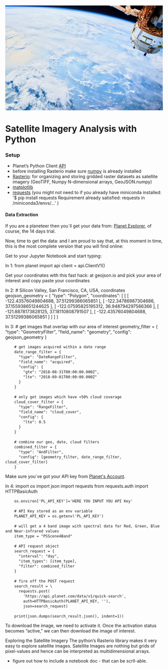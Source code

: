 ![# Welcome to my adventure](/images/Sat3.jpeg)

# Satellite Imagery Analysis with Python


### Setup 
  - Planet’s Python Client [API](https://pypi.org/project/planet/)
  - before installing Rasterio make sure [numpy](http://www.numpy.org) is already installed
  - [Rasterio](https://github.com/mapbox/rasterio): for organizing and storing gridded raster datasets as satellite imagery (GeoTIFF, Numpy N-dimensional arrays, GeoJSON.numpy)
  - [matplotlib](https://matplotlib.org)
  - [requests](http://docs.python-requests.org/en/master/) (you might not need to if you already have miniconda installed: '$ pip install requests Requirement already satisfied: requests in /miniconda3/envs/...' )

#### Data Extraction
If you are a planeteer then you`ll get your data from: [Planet Explorer](https://www.planet.com/products/explorer/), of course, the 14 days trial. 

Now, time to get the data: and I am proud to say that, at this moment in time, this is the most complete version that you will find online:

Get to your Jupyter Notebook and start typing: 


In 1:  from planet import api
       client = api.ClientV1()

Get your coordinates with this fast hack: at geojson.io and pick your area of interest and copy paste your coordinates

In 2:   # Silicon Valley, San Francisco, CA, USA, coordinates
        geojson_geometry = {
          "type": "Polygon",
          "coordinates": [
                  [
                    [
                      -122.43576049804688,
                      37.51299386065851
                    ],
                    [
                      -122.34786987304686,
                      37.155938651244625
                    ],
                    [
                      -122.07595825195312,
                      36.948794297566366
                    ],
                    [
                      -121.8878173828125,
                      37.18110808791507
                    ],
                    [
                      -122.43576049804688,
                      37.51299386065851
                    ]
                  ]
                ]
              }

In 3:   # get images that overlap with our area of interest 
        geometry_filter = {
          "type": "GeometryFilter",
          "field_name": "geometry",
          "config": geojson_geometry
        }

        # get images acquired within a date range
        date_range_filter = {
          "type": "DateRangeFilter",
          "field_name": "acquired",
          "config": {
            "gte": "2018-08-31T00:00:00.000Z",
            "lte": "2018-09-01T00:00:00.000Z"
          }
        }

        # only get images which have <50% cloud coverage
        cloud_cover_filter = {
          "type": "RangeFilter",
          "field_name": "cloud_cover",
          "config": {
            "lte": 0.5
          }
        }

        # combine our geo, date, cloud filters
        combined_filter = {
          "type": "AndFilter",
          "config": [geometry_filter, date_range_filter, cloud_cover_filter]
        }

Make sure you`ve got your API key from [Planet's Account](https://www.planet.com/account/#/). 

In 4:   import os
        import json
        import requests
        from requests.auth import HTTPBasicAuth

        os.environ['PL_API_KEY']='HERE YOU INPUT YOU API Key'

        # API Key stored as an env variable
        PLANET_API_KEY = os.getenv('PL_API_KEY') 
        
        # will get a 4 band image with spectral data for Red, Green, Blue and Near-infrared values
        item_type = "PSScene4Band"

        # API request object
        search_request = {
          "interval": "day",
          "item_types": [item_type], 
          "filter": combined_filter
        }

        # fire off the POST request
        search_result = \
          requests.post(
            'https://api.planet.com/data/v1/quick-search',
            auth=HTTPBasicAuth(PLANET_API_KEY, ''),
            json=search_request)

        print(json.dumps(search_result.json(), indent=1))




To download the image, we need to activate it. Once the activation status becomes “active,” we can then download the image of interest.

Exploring the Satellite Imagery
The python’s Rasterio library makes it very easy to explore satellite images. Satellite Images are nothing but grids of pixel-values and hence can be interpreted as multidimensional arrays.

- figure out how to include a notebook doc - that can be scrll-able. 


